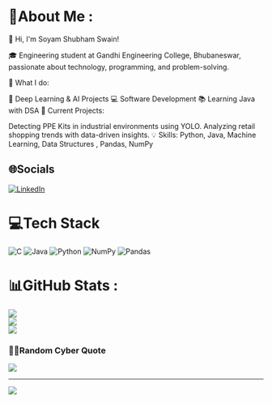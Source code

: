# 💫About Me :
👋 Hi, I'm Soyam Shubham Swain!

🎓 Engineering student at Gandhi Engineering College, Bhubaneswar, passionate about technology, programming, and problem-solving.

🔧 What I do:

🤖 Deep Learning & AI Projects
💻 Software Development
📚 Learning Java with DSA
🌟 Current Projects:

Detecting PPE Kits in industrial environments using YOLO.
Analyzing retail shopping trends with data-driven insights.
💡 Skills: Python, Java, Machine Learning, Data Structures
, Pandas, NumPy

## 🌐Socials
[![LinkedIn](https://img.shields.io/badge/LinkedIn-%230077B5.svg?logo=linkedin&logoColor=white)](https://linkedin.com/in/https://www.linkedin.com/in/soyam-shubham-swain-09226226b/) 

# 💻Tech Stack
![C](https://img.shields.io/badge/c-%2300599C.svg?style=for-the-badge&logo=c&logoColor=white) ![Java](https://img.shields.io/badge/java-%23ED8B00.svg?style=for-the-badge&logo=java&logoColor=white) ![Python](https://img.shields.io/badge/python-3670A0?style=for-the-badge&logo=python&logoColor=ffdd54) ![NumPy](https://img.shields.io/badge/numpy-%23013243.svg?style=for-the-badge&logo=numpy&logoColor=white) ![Pandas](https://img.shields.io/badge/pandas-%23150458.svg?style=for-the-badge&logo=pandas&logoColor=white)
# 📊GitHub Stats :
![](https://github-readme-stats.vercel.app/api?username=Soyamhub&theme=nightowl&hide_border=false&include_all_commits=false&count_private=true)<br/>
![](https://github-readme-streak-stats.herokuapp.com/?user=Soyamhub&theme=nightowl&hide_border=false)<br/>
![](https://github-readme-stats.vercel.app/api/top-langs/?username=Soyamhub&theme=nightowl&hide_border=false&include_all_commits=false&count_private=true&layout=compact)<br/>

### 🧑‍💻Random Cyber Quote
![](https://github-readme-cyber-quotes.vercel.app/api?type=horizontal&theme=dark)


---
[![](https://visitcount.itsvg.in/api?id=Soyamhub&icon=0&color=0)](https://visitcount.itsvg.in)
